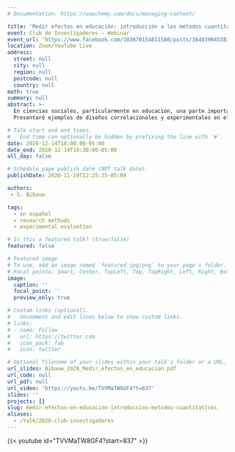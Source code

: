 ```yaml
---
# Documentation: https://wowchemy.com/docs/managing-content/

title: 'Medir efectos en educación: introducción a los métodos cuantitativos'
event: Club de Investigadores – Webinar
event_url: 'https://www.facebook.com/103870154811580/posts/164839045381357/'
location: Zoom/YouTube Live
address:
  street: null
  city: null
  region: null
  postcode: null
  country: null
math: true
summary: null
abstract: >-
  En ciencias sociales, particularmente en educación, una parte importante de la investigación cuantitativa busca medir la efectividad de ciertas intervenciones. Este seminario busca introducir los enfoques cuantitativos, particularmente el enfoque experimental, con sus oportunidades y sus limitaciones.
  Presentaré ejemplos de diseños correlacionales y experimentales en el marco del aprendizaje de idiomas, identificando instrumentos de recolección de datos y técnicas dominantes de análisis estadístico, a través de software libre cómo R y Jamovi. Mencionaré la tendencia a ir más allá de las pruebas de significancia estadística (hipótesis nula, p-value) hacía los tamaños de efecto. Este tipo de estudio también presenta una oportunidad importante de sintésis de los resultados científicos a través del proceso de meta-análisis.

# Talk start and end times.
#   End time can optionally be hidden by prefixing the line with `#`.
date: 2020-12-14T18:00:00-05:00
date_end: 2020-12-14T19:30:00-05:00
all_day: false

# Schedule page publish date (NOT talk date).
publishDate: 2020-11-19T22:25:25-05:00

authors:
 - S. Bibauw

tags:
  - en español
  - research methods
  - experimental evaluation

# Is this a featured talk? (true/false)
featured: false

# Featured image
# To use, add an image named `featured.jpg/png` to your page's folder.
# Focal points: Smart, Center, TopLeft, Top, TopRight, Left, Right, BottomLeft, Bottom, BottomRight.
image:
  caption: ''
  focal_point: ''
  preview_only: true

# Custom links (optional).
#   Uncomment and edit lines below to show custom links.
# links:
# - name: Follow
#   url: https://twitter.com
#   icon_pack: fab
#   icon: twitter

# Optional filename of your slides within your talk's folder or a URL.
url_slides: Bibauw_2020_Medir_efectos_en_educacion.pdf
url_code: null
url_pdf: null
url_video: 'https://youtu.be/TVVMaTW8GF4?t=837'
slides: ''
projects: []
slug: medir-efectos-en-educacion-introduccion-metodos-cuantitativos
aliases:
  - /talk/2020-club-investigadores
---
```


{{< youtube id="TVVMaTW8GF4?start=837" >}}
